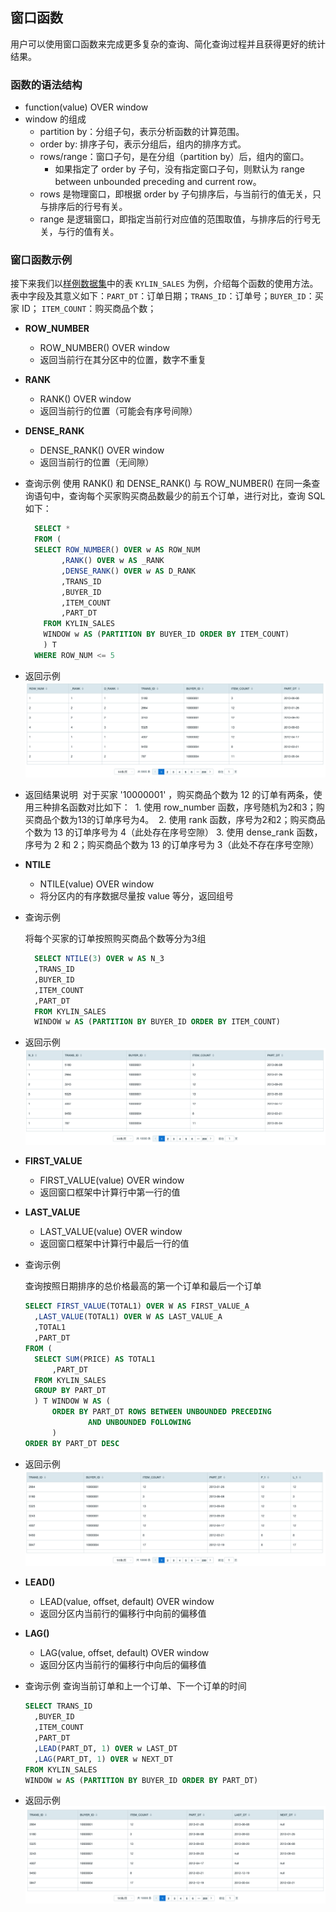 ## 窗口函数

用户可以使用窗口函数来完成更多复杂的查询、简化查询过程并且获得更好的统计结果。

### 函数的语法结构

- function(value) OVER window
- window 的组成
  - partition by：分组子句，表示分析函数的计算范围。
  - order by: 排序子句，表示分组后，组内的排序方式。
  - rows/range：窗口子句，是在分组（partition by）后，组内的窗口。
    - 如果指定了 order by 子句，没有指定窗口子句，则默认为 range between unbounded preceding and current row。
  - rows 是物理窗口，即根据 order by 子句排序后，与当前行的值无关，只与排序后的行号有关。
  - range 是逻辑窗口，即指定当前行对应值的范围取值，与排序后的行号无关，与行的值有关。

### 窗口函数示例

接下来我们以[样例数据集](../../model/sample_dataset.cn.md)中的表 `KYLIN_SALES` 为例，介绍每个函数的使用方法。表中字段及其意义如下：`PART_DT`：订单日期；`TRANS_ID`：订单号；`BUYER_ID`：买家 ID； `ITEM_COUNT`：购买商品个数；

- **ROW_NUMBER**

  - ROW_NUMBER() OVER window
  - 返回当前行在其分区中的位置，数字不重复

- **RANK** 

  - RANK() OVER window
  - 返回当前行的位置（可能会有序号间隙）

- **DENSE_RANK**

  - DENSE_RANK() OVER window
  - 返回当前行的位置（无间隙）

- 查询示例
  使用 RANK() 和 DENSE_RANK() 与 ROW_NUMBER() 在同一条查询语句中，查询每个买家购买商品数最少的前五个订单，进行对比，查询 SQL 如下：

  ```SQL
    SELECT *
    FROM (
    SELECT ROW_NUMBER() OVER w AS ROW_NUM
          ,RANK() OVER w AS _RANK
          ,DENSE_RANK() OVER w AS D_RANK
          ,TRANS_ID
          ,BUYER_ID
          ,ITEM_COUNT
          ,PART_DT
      FROM KYLIN_SALES 
      WINDOW w AS (PARTITION BY BUYER_ID ORDER BY ITEM_COUNT)
      ) T
    WHERE ROW_NUM <= 5
  ```

- 返回示例
  ![ROW_NUMBER，RANK，DENSE_RANK 查询返回示例](images/rank_and_drank_cn.png)

- 返回结果说明
  ​    对于买家 '10000001' ，购买商品个数为 12 的订单有两条，使用三种排名函数对比如下：
  ​    1. 使用 row_number 函数，序号随机为2和3；购买商品个数为13的订单序号为4。
  ​    2. 使用 rank 函数，序号为2和2；购买商品个数为 13 的订单序号为 4（此处存在序号空隙）
  ​    3. 使用 dense_rank 函数，序号为 2 和 2；购买商品个数为 13 的订单序号为 3（此处不存在序号空隙）



- **NTILE**

  - NTILE(value) OVER window
  - 将分区内的有序数据尽量按 value 等分，返回组号

- 查询示例

  将每个买家的订单按照购买商品个数等分为3组

  ```SQL
    SELECT NTILE(3) OVER w AS N_3
    ,TRANS_ID
    ,BUYER_ID
    ,ITEM_COUNT
    ,PART_DT
    FROM KYLIN_SALES
    WINDOW w AS (PARTITION BY BUYER_ID ORDER BY ITEM_COUNT)
  ```

- 返回示例
  ![NTILE 查询返回示例](images/ntile_cn.png)

- **FIRST_VALUE**

  - FIRST_VALUE(value) OVER window
  - 返回窗口框架中计算行中第一行的值

- **LAST_VALUE**
  - LAST_VALUE(value) OVER window
  - 返回窗口框架中计算行中最后一行的值 

- 查询示例

  查询按照日期排序的总价格最高的第一个订单和最后一个订单

  ```SQL
  SELECT FIRST_VALUE(TOTAL1) OVER W AS FIRST_VALUE_A
  	,LAST_VALUE(TOTAL1) OVER W AS LAST_VALUE_A
  	,TOTAL1
  	,PART_DT
  FROM (
  	SELECT SUM(PRICE) AS TOTAL1
  		,PART_DT
  	FROM KYLIN_SALES
  	GROUP BY PART_DT
  	) T WINDOW W AS (
  		ORDER BY PART_DT ROWS BETWEEN UNBOUNDED PRECEDING
  				AND UNBOUNDED FOLLOWING
  		)
  ORDER BY PART_DT DESC
  ```

- 返回示例
  ![first_value 和 last_value 查询返回示例](images/first_last_value_cn.png)

- **LEAD()**
  - LEAD(value, offset, default) OVER window
  - 返回分区内当前行的偏移行中向前的偏移值
- **LAG()**
  - LAG(value, offset, default) OVER window
  - 返回分区内当前行的偏移行中向后的偏移值

- 查询示例
  查询当前订单和上一个订单、下一个订单的时间

  ```SQL
  SELECT TRANS_ID
    ,BUYER_ID
    ,ITEM_COUNT
    ,PART_DT
    ,LEAD(PART_DT, 1) OVER w LAST_DT
    ,LAG(PART_DT, 1) OVER w NEXT_DT
  FROM KYLIN_SALES 
  WINDOW w AS (PARTITION BY BUYER_ID ORDER BY PART_DT)
  ```

- 返回示例
  ![LEAD 和 LAG 查询返回示例](images/lead_lag_cn.png)

